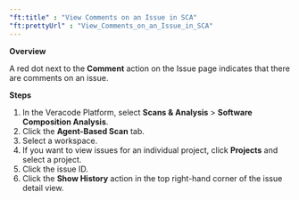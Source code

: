```yaml
---
"ft:title" : "View Comments on an Issue in SCA"
"ft:prettyUrl" : "View_Comments_on_an_Issue_in_SCA"
---
```


<p font-size="13pt"><b>Overview</b></p>

A red dot next to the **Comment** action on the Issue page indicates that there are comments on an issue.

<p font-size="13pt"><b>Steps</b></p>

1.  In the Veracode Platform, select **Scans & Analysis** \> **Software Composition Analysis**.
2.  Click the **Agent-Based Scan** tab.
3.  Select a workspace.
4.  If you want to view issues for an individual project, click **Projects** and select a project.
5.  Click the issue ID.
6.  Click the **Show History** action in the top right-hand corner of the issue detail view.
